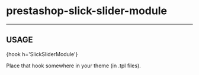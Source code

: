 # prestashop-slick-slider-module

-------------------------------
USAGE
-------------------------------

{hook h='SlickSliderModule'}


Place that hook somewhere in your theme (in .tpl files).
